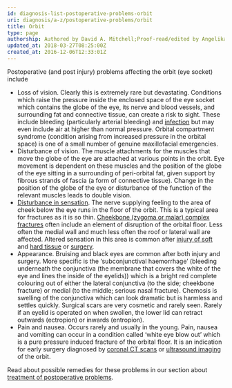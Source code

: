 ```yaml
---
id: diagnosis-list-postoperative-problems-orbit
uri: diagnosis/a-z/postoperative-problems/orbit
title: Orbit
type: page
authorship: Authored by David A. Mitchell;Proof-read/edited by Angelika Sebald
updated_at: 2018-03-27T08:25:00Z
created_at: 2016-12-06T12:33:01Z
---
```


<p>Postoperative (and post injury) problems affecting the orbit
    (eye socket) include</p>
<ul>
    <li>Loss of vision. Clearly this is extremely rare but devastating.
        Conditions which raise the pressure inside the enclosed
        space of the eye socket which contains the globe of the
        eye, its nerve and blood vessels, and surrounding fat
        and connective tissue, can create a risk to sight. These
        include bleeding (particularly arterial bleeding) and
        <a href="/diagnosis/a-z/infection">infection</a> but
        may even include air at higher than normal pressure.
        Orbital compartment syndrome (condition arising from
        increased pressure in the orbital space) is one of a
        small number of genuine maxillofacial emergencies.</li>
    <li>Disturbance of vision. The muscle attachments for the muscles
        that move the globe of the eye are attached at various
        points in the orbit. Eye movement is dependent on these
        muscles and the position of the globe of the eye sitting
        in a surrounding of peri-orbital fat, given support by
        fibrous strands of fascia (a form of connective tissue).
        Change in the position of the globe of the eye or disturbance
        of the function of the relevant muscles leads to double
        vision.</li>
    <li><a href="/diagnosis/a-z/neuropathies">Disturbance in sensation</a>.
        The nerve supplying feeling to the area of cheek below
        the eye runs in the floor of the orbit. This is a typical
        area for fractures as it is so thin. <a href="/diagnosis/a-z/fracture">Cheekbone (zygoma or malar) complex fractures</a>        often include an element of disruption of the orbital
        floor. Less often the medial wall and much less often
        the roof or lateral wall are affected. Altered sensation
        in this area is common after <a href="/diagnosis/a-z/damage/getting-started">injury of soft</a>        and <a href="/diagnosis/a-z/fracture">hard tissue</a>        or <a href="/treatment/surgery">surgery</a>.</li>
    <li>Appearance. Bruising and black eyes are common after both
        injury and surgery. More specific is the ‘subconjunctival
        haemorrhage’ (bleeding underneath the conjunctiva (the
        membrane that covers the white of the eye and lines the
        inside of the eyelids)) which is a bright red complete
        colouring out of either the lateral conjunctiva (to the
        side; cheekbone fracture) or medial (to the middle; serious
        nasal fracture). Chemosis is swelling of the conjunctiva
        which can look dramatic but is harmless and settles quickly.
        Surgical scars are very cosmetic and rarely seen. Rarely
        if an eyelid is operated on when swollen, the lower lid
        can retract outwards (ectropion) or inwards (entropion).</li>
    <li>Pain and nausea. Occurs rarely and usually in the young.
        Pain, nausea and vomiting can occur in a condition called
        ‘white eye blow out’ which is a pure pressure induced
        fracture of the orbital floor. It is an indication for
        early surgery diagnosed by <a href="/diagnosis/tests/ct-scans">coronal CT scans</a>        or <a href="/diagnosis/tests/ultrasound">ultrasound imaging</a>        of the orbit.</li>
</ul>
<aside>
    <p>Read about possible remedies for these problems in our section
        about <a href="/treatment/surgery/postoperative-problems">treatment of postoperative problems</a>.</p>
</aside>
